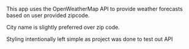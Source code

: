 This app uses the OpenWeatherMap API to provide weather forecasts based on user provided zipcode.

City name is slightly preferred over zip code.

Styling intentionally left simple as project was done to test out API